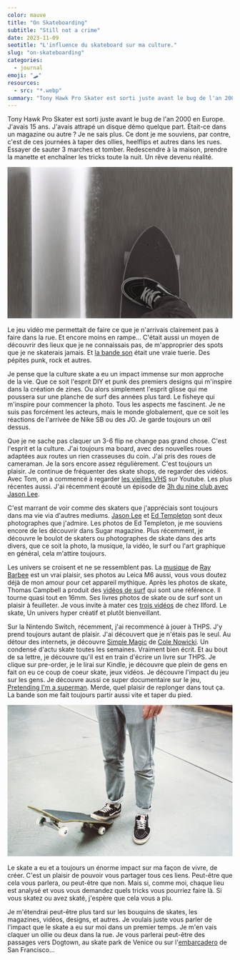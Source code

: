 ```yaml
---
color: mauve
title: "On Skateboarding"
subtitle: "Still not a crime"
date: 2023-11-09
seotitle: "L'influence du skateboard sur ma culture."
slug: "on-skateboarding"
categories:
  - journal
emoji: "🛹"
resources:
  - src: "*.webp"
summary: "Tony Hawk Pro Skater est sorti juste avant le bug de l'an 2000 en Europe, j'avais 15 ans. Je me souviens par contre c'est de ces journées à taper des ollies, heelflips et autres. Essayer de sauter 3 marches et tomber. Redescendre à la maison, prendre la manette et enchaîner les tricks"
---
```




Tony Hawk Pro Skater est sorti juste avant le bug de l'an 2000 en Europe. J'avais 15 ans. J'avais attrapé un disque démo quelque part. Était-ce dans un magazine ou autre ? Je ne sais plus. Ce dont je me souviens, par contre, c'est de ces journées à taper des ollies, heelflips et autres dans les rues. Essayer de sauter 3 marches et tomber. Redescendre à la maison, prendre la manette et enchaîner les tricks toute la nuit. Un rêve devenu réalité.

![](cover.webp)

Le jeu vidéo me permettait de faire ce que je n'arrivais clairement pas à faire dans la rue. Et encore moins en rampe... C'était aussi un moyen de découvrir des lieux que je ne connaissais pas, de m'approprier des spots que je ne skaterais jamais. Et [la bande son](https://www.tylersontag.com/thps/) était une vraie tuerie. Des pépites punk, rock et autres.

Je pense que la culture skate a eu un impact immense sur mon approche de la vie. Que ce soit l'esprit DIY et punk des premiers designs qui m'inspire dans la création de zines. Ou alors simplement l'esprit glisse qui me poussera sur une planche de surf des années plus tard. Le fisheye qui m'inspire pour commencer la photo. Tous les aspects me fascinent. Je ne suis pas forcément les acteurs, mais le monde globalement, que ce soit les réactions de l'arrivée de Nike SB ou des JO. Je garde toujours un œil dessus.

Que je ne sache pas claquer un 3-6 flip ne change pas grand chose. C'est l'esprit et la culture. J'ai toujours ma board, avec des nouvelles roues adaptées aux routes un rien crasseuses du coin. J'ai pris des roues de cameraman. Je la sors encore assez régulièrement. C'est toujours un plaisir. Je continue de fréquenter des skate shops, de regarder des vidéos. Avec Tom, on a commencé à regarder [les vieilles VHS](https://are.na/bonjour-yannick/skateboarding-still-not-a-crime) sur Youtube. Les plus récentes aussi. J'ai récemment écouté un épisode de [3h du nine club avec Jason Lee](https://thenineclub.com/blogs/episodes/jason-lee?_pos=1&_sid=373ebada4&_ss=r). 

C'est marrant de voir comme des skaters que j'appréciais sont toujours dans ma vie via d'autres mediums. [Jason Lee](https://www.jasonleefilm.com) et [Ed Templeton](https://ed-templeton.com) sont deux photographes que j'admire. Les photos de Ed Templeton, je me souviens encore de les découvrir dans Sugar magazine. Plus récemment, je découvre le boulot de skaters ou photographes de skate dans des arts divers, que ce soit la photo, la musique, la vidéo, le surf ou l'art graphique en général, cela m'attire toujours.

Les univers se croisent et ne se ressemblent pas. La [musique](https://umyeaharts.squarespace.com/music/ray-barbee-tiara-for-computer-lp) de [Ray Barbee](https://www.instagram.com/r.barbee/) est un vrai plaisir, ses photos au Leica M6 aussi, vous vous doutez déjà de mon amour pour cet appareil mythique. Après les photos de skate, Thomas Campbell a produit des [vidéos de surf](https://yewtu.be/search?q=sprouts+thomas+campbell) qui sont une référence. Il tourne quasi tout en 16mm. Ses livres photos de skate ou de surf sont un plaisir à feuilleter. Je vous invite à mater ces [trois vidéos](https://yewtu.be/playlist?list=PLarwq93oldzQ7jebYkhYA6bagabds-Xib) de chez Ilford. Le skate,  Un univers hyper créatif et plutôt bienveillant.

Sur la Nintendo Switch, récemment, j'ai recommencé à jouer à THPS. J'y prend toujours autant de plaisir. J'ai découvert que je n'étais pas le seul. Au détour des internets, je découvre [Simple Magic](https://simplemagic.substack.com/about) de [Cole Nowicki](https://colenowicki.com). Un condensé d'actu skate toutes les semaines. Vraiment bien écrit. Et au bout de sa lettre, je découvre qu'il est en train d'écrire un livre sur THPS. Je clique sur pre-order, je le lirai sur Kindle, je découvre que plein de gens en fait on eu ce coup de coeur skate, jeux vidéos. Je découvre l'impact du jeu sur les gens. Je découvre aussi ce super documentaire sur le jeu, [Pretending I'm a superman](https://thpsfilm.com). Merde, quel plaisir de replonger dans tout ça. La bande son me fait toujours partir aussi vite et taper du pied.

![foot](foot.webp)

Le skate a eu et a toujours un énorme impact sur ma façon de vivre, de créer. C'est un plaisir de pouvoir vous partager tous ces liens. Peut-être que cela vous parlera, ou peut-être que non. Mais si, comme moi, chaque lieu est analysé et vous vous demandez quels tricks vous pourriez faire là. Si vous skatez ou avez skaté, j'espère que cela vous a plu.

Je m'étendrai peut-être plus tard sur les bouquins de skates, les magazines, vidéos, designs, et autres. Je voulais juste vous parler de l'impact que le skate a eu sur moi dans un premier temps. Je m'en vais claquer un ollie ou deux dans la rue. Je vous parlerai peut-être des passages vers Dogtown, au skate park de Venice ou sur l'[embarcadero](https://yewtu.be/watch?v=hXrdZ5kWRqs) de San Francisco...
